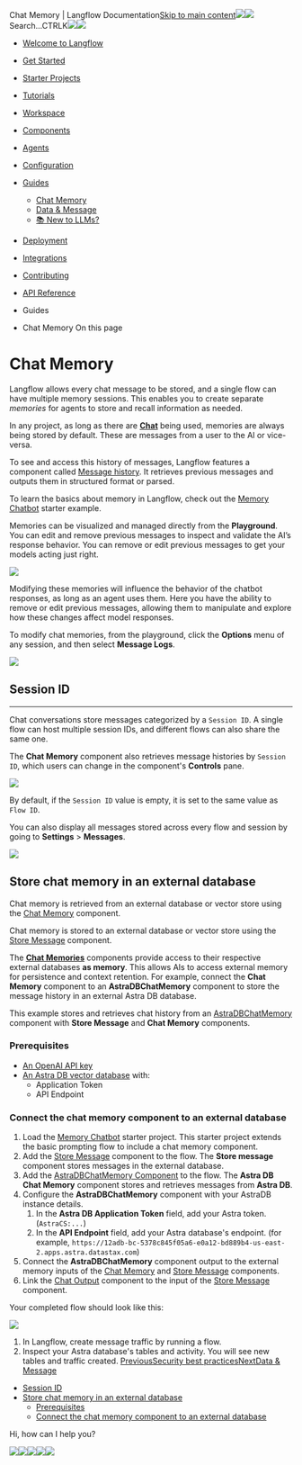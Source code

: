 Chat Memory | Langflow Documentation[Skip to main content](#__docusaurus_skipToContent_fallback)[![](/img/langflow-logo-black.svg)![](/img/langflow-logo-white.svg)](/)Search...CTRLK[![](/img/langflow-logo-black.svg)![](/img/langflow-logo-white.svg)](/)

* [Welcome to Langflow](/)
* [Get Started](/get-started-installation)
* [Starter Projects](/starter-projects-basic-prompting)
* [Tutorials](/tutorials-blog-writer)
* [Workspace](/workspace-overview)
* [Components](/components-overview)
* [Agents](/agents-overview)
* [Configuration](/configuration-api-keys)
* [Guides](/guides-chat-memory)
  + [Chat Memory](/guides-chat-memory)
  + [Data & Message](/guides-data-message)
  + [📚 New to LLMs?](/guides-new-to-llms)
* [Deployment](/deployment-docker)
* [Integrations](/integrations-assemblyai)
* [Contributing](/contributing-community)
* [API Reference](/api)


* Guides
* Chat Memory
On this page

Chat Memory
===========

Langflow allows every chat message to be stored, and a single flow can have multiple memory sessions. This enables you to create separate *memories* for agents to store and recall information as needed.

In any project, as long as there are [**Chat**](/components-io) being used, memories are always being stored by default. These are messages from a user to the AI or vice-versa.

To see and access this history of messages, Langflow features a component called [Message history](/components-helpers#memory-history). It retrieves previous messages and outputs them in structured format or parsed.

To learn the basics about memory in Langflow, check out the [Memory Chatbot](/tutorials-memory-chatbot) starter example.

Memories can be visualized and managed directly from the **Playground**. You can edit and remove previous messages to inspect and validate the AI’s response behavior. You can remove or edit previous messages to get your models acting just right.

![](/assets/images/playground-b2c623fb6849024570bc9bd5285309f5.png)

Modifying these memories will influence the behavior of the chatbot responses, as long as an agent uses them. Here you have the ability to remove or edit previous messages, allowing them to manipulate and explore how these changes affect model responses.

To modify chat memories, from the playground, click the **Options** menu of any session, and then select **Message Logs**.

![](/assets/images/logs-7deb7c1a822f826469d17856b9dcebb5.png)

Session ID[​](#4ee86e27d1004e8288a72c633c323703)
------------------------------------------------

---

Chat conversations store messages categorized by a `Session ID`. A single flow can host multiple session IDs, and different flows can also share the same one.

The **Chat Memory** component also retrieves message histories by `Session ID`, which users can change in the component's **Controls** pane.

![](/assets/images/chat-input-controls-pane-b60b21c923aa47a2265ae1775e693cb0.png)

By default, if the `Session ID` value is empty, it is set to the same value as `Flow ID`.

You can also display all messages stored across every flow and session by going to **Settings** > **Messages**.

![](/assets/images/settings-messages-d0ad3a8e3bea5f8896565c041946a919.png)

Store chat memory in an external database[​](#store-chat-memory-in-an-external-database)
----------------------------------------------------------------------------------------

Chat memory is retrieved from an external database or vector store using the [Chat Memory](/components-helpers#chat-memory) component.

Chat memory is stored to an external database or vector store using the [Store Message](/components-helpers#store-message) component.

The [**Chat Memories**](/components-memories) components provide access to their respective external databases **as memory**. This allows AIs to access external memory for persistence and context retention. For example, connect the **Chat Memory** component to an **AstraDBChatMemory** component to store the message history in an external Astra DB database.

This example stores and retrieves chat history from an [AstraDBChatMemory](/components-memories#astradbchatmemory-component) component with **Store Message** and **Chat Memory** components.

### Prerequisites[​](#prerequisites)

* [An OpenAI API key](https://platform.openai.com/)
* [An Astra DB vector database](https://docs.datastax.com/en/astra-db-serverless/get-started/quickstart.html) with:
  + Application Token
  + API Endpoint

### Connect the chat memory component to an external database[​](#connect-the-chat-memory-component-to-an-external-database)

1. Load the [Memory Chatbot](/tutorials-memory-chatbot) starter project. This starter project extends the basic prompting flow to include a chat memory component.
2. Add the [Store Message](/components-helpers#store-message) component to the flow. The **Store message** component stores messages in the external database.
3. Add the [AstraDBChatMemory Component](/components-memories#astradbchatmemory-component) to the flow. The **Astra DB Chat Memory** component stores and retrieves messages from **Astra DB**.
4. Configure the **AstraDBChatMemory** component with your AstraDB instance details.
   1. In the **Astra DB Application Token** field, add your Astra token. (`AstraCS:...`)
   2. In the **API Endpoint** field, add your Astra database's endpoint. (for example, `https://12adb-bc-5378c845f05a6-e0a12-bd889b4-us-east-2.apps.astra.datastax.com`)
5. Connect the **AstraDBChatMemory** component output to the external memory inputs of the [Chat Memory](/components-helpers#chat-memory) and [Store Message](/components-helpers#store-message) components.
6. Link the [Chat Output](/components-io#chat-output) component to the input of the [Store Message](/components-helpers#store-message) component.

Your completed flow should look like this:

![](/assets/images/astra_db_chat_memory_rounded-9746ca2bb69d3b07ac0a071f4b9471b3.png)

1. In Langflow, create message traffic by running a flow.
2. Inspect your Astra database's tables and activity. You will see new tables and traffic created.
[PreviousSecurity best practices](/configuration-security-best-practices)[NextData & Message](/guides-data-message)

* [Session ID](#4ee86e27d1004e8288a72c633c323703)
* [Store chat memory in an external database](#store-chat-memory-in-an-external-database)
  + [Prerequisites](#prerequisites)
  + [Connect the chat memory component to an external database](#connect-the-chat-memory-component-to-an-external-database)

Hi, how can I help you?

![](/img/langflow-icon-black-transparent.svg)![](https://www.facebook.com/tr?id=853345499983657&ev=PageView&noscript=1)![](https://www.facebook.com/tr?id=1482048748489568&ev=PageView&noscript=1)![](https://www.facebook.com/tr?id=1172982080582122&ev=PageView&noscript=1)![](https://www.facebook.com/tr?id=896532212496788&ev=PageView&noscript=1)